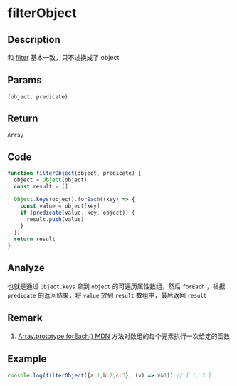 # filterObject

## Description
和 [filter](./filter.md) 基本一致，只不过换成了 object
## Params
`(object, predicate)`
## Return
`Array`

## Code
```js
function filterObject(object, predicate) {
  object = Object(object)
  const result = []

  Object.keys(object).forEach((key) => {
    const value = object[key]
    if (predicate(value, key, object)) {
      result.push(value)
    }
  })
  return result
}
```
## Analyze
也就是通过 `Object.keys` 拿到 `object` 的可遍历属性数组，然后 `forEach` ，根据 `predicate` 的返回结果，将 `value` 放到 `result` 数组中，最后返回 `result`
## Remark
1. [Array.prototype.forEach() MDN](https://developer.mozilla.org/zh-CN/docs/Web/JavaScript/Reference/Global_Objects/Array/forEach) 方法对数组的每个元素执行一次给定的函数
## Example
```js
console.log(filterObject({a:1,b:2,c:3}, (v) => v&1)) // [ 1, 3 ]
```
